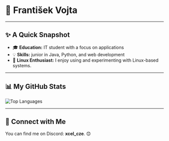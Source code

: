 # 👋 František Vojta

---

## ✨ A Quick Snapshot

- 🎓 **Education:** IT student with a focus on applications
- 💡 **Skills:** junior in Java, Python, and web development
- 🐧 **Linux Enthusiast:** I enjoy using and experimenting with Linux-based systems.

---

## 📊 My GitHub Stats

<img src="https://github-readme-stats.vercel.app/api/top-langs/?username=jakubforman&langs_count=4&layout=compact&theme=dark&" alt="Top Languages" />

---

## 🤝 Connect with Me

You can find me on Discord: **xcel_cze**. 😊
